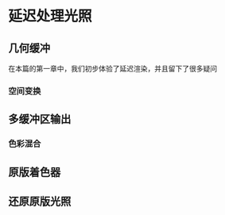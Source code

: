 # 延迟处理光照

<secondary-label ref="wip"/>

## 几何缓冲

在本篇的第一章中，我们初步体验了延迟渲染，并且留下了很多疑问

### 空间变换

## 多缓冲区输出

### 色彩混合

## 原版着色器

## 还原原版光照
